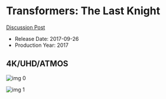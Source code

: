 # Transformers: The Last Knight

[Discussion Post](https://www.avsforum.com/threads/bass-eq-for-filtered-movies.2995212/post-56735602)

* Release Date: 2017-09-26
* Production Year: 2017

## 4K/UHD/ATMOS

![img 0](https://i.imgur.com/9xVfLfW.jpg)

![img 1](https://i.imgur.com/bthONIc.jpg)

